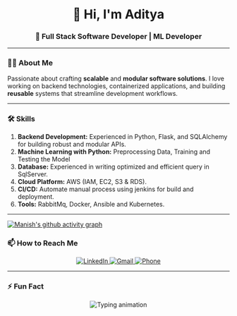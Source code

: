<h1 align="center">👋 Hi, I'm Aditya</h1>

<h3 align="center">
  🚀 Full Stack Software Developer | ML Developer
</h3>


---

### 👨‍💻 About Me

Passionate about crafting **scalable** and **modular software solutions**. I love working on backend technologies, containerized applications, and building **reusable** systems that streamline development workflows.

---

### 🛠️ Skills

1. **Backend Development:** Experienced in Python, Flask, and SQLAlchemy for building robust and modular APIs.
2. **Machine Learning with Python:** Preprocessing Data, Training and Testing the Model  
3. **Database:** Experienced in writing optimized and efficient query in SqlServer.
4. **Cloud Platform:** AWS (IAM, EC2, S3 & RDS).
5. **CI/CD:** Automate manual process using jenkins for build and deployment.
6. **Tools:** RabbitMq, Docker, Ansible and Kubernetes.
---

[![Manish's github activity graph](https://github-readme-activity-graph.vercel.app/graph?username=Aditya-1998k&theme=github-compact)](https://github.com/ashutosh00710/github-readme-activity-graph)

### 📫 How to Reach Me  
<p align="center">
  <a href="https://www.linkedin.com/in/aditya-gupta1998/" target="_blank">
    <img src="https://img.shields.io/badge/LinkedIn-Aditya%20Gupta-blue?logo=linkedin" alt="LinkedIn">
  </a>
  <a href="mailto:aditya98gupta@gmail.com" target="_blank">
    <img src="https://img.shields.io/badge/Gmail-aditya98gupta%40gmail.com-red?logo=gmail" alt="Gmail">
  </a>
  <a href="tel:+919643652605" target="_blank">
    <img src="https://img.shields.io/badge/Call%20Me-9643652605-brightgreen?logo=phone" alt="Phone">
  </a>
</p>

---
### ⚡ Fun Fact  
<p align="center">
  <img 
    src="https://readme-typing-svg.demolab.com?font=Fira+Code&weight=600&size=22&duration=3000&pause=1000&center=true&vCenter=true&width=450&lines=Code%2C+Test%2C+Break%2C+Repeat!;Coffee+%2B+Code+%3D+Productivity!+☕;First+I+write+the+bug...+then+I+fix+it+🐛" 
    alt="Typing animation"
  >
</p>
